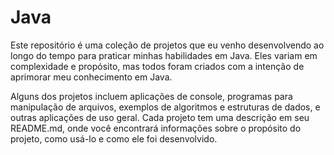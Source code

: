 # Java

Este repositório é uma coleção de projetos que eu venho desenvolvendo ao longo do tempo para praticar minhas habilidades em Java. Eles variam em complexidade e propósito, mas todos foram criados com a intenção de aprimorar meu conhecimento em Java.

Alguns dos projetos incluem aplicações de console, programas para manipulação de arquivos, exemplos de algoritmos e estruturas de dados, e outras aplicações de uso geral. Cada projeto tem uma descrição em seu README.md, onde você encontrará informações sobre o propósito do projeto, como usá-lo e como ele foi desenvolvido.

